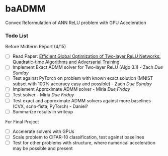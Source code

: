 # baADMM
Convex Reformulation of ANN ReLU problem with GPU Acceleration 

### Todo List

Before Midterm Report (4/15)
- [ ] Read Paper: [Efficient Global Optimization of Two-layer ReLU Networks: Quadratic-time
Algorithms and Adversarial Training]([https://arxiv.org/pdf/2201.01965.pdf)
- [ ] Implement Exact ADMM solver for Two-layer ReLU (Algo 3.1) - Zach *Due Sunday*
- [ ] Test against PyTorch on problem with known exact solution (MNIST subset with 100% accuracy easy and possible) - Zach *Due Sunday*
- [ ] Implement Approximate ADMM solver - Miria *Due Friday*
- [ ] Test solver - Miria *Due Friday*
- [ ] Test exact and approximate ADMM solvers against more baselines (CVX, scnn-fista, PyTorch) - Daniel? 
- [ ] Summarize results in writeup 

For Final Project 
- [ ] Accelerate solvers with GPUs 
- [ ] Scale problem to CIFAR-10 classification, test against baselines
- [ ] Test for other problems with structure, where numerical acceleration may be possible and present 
